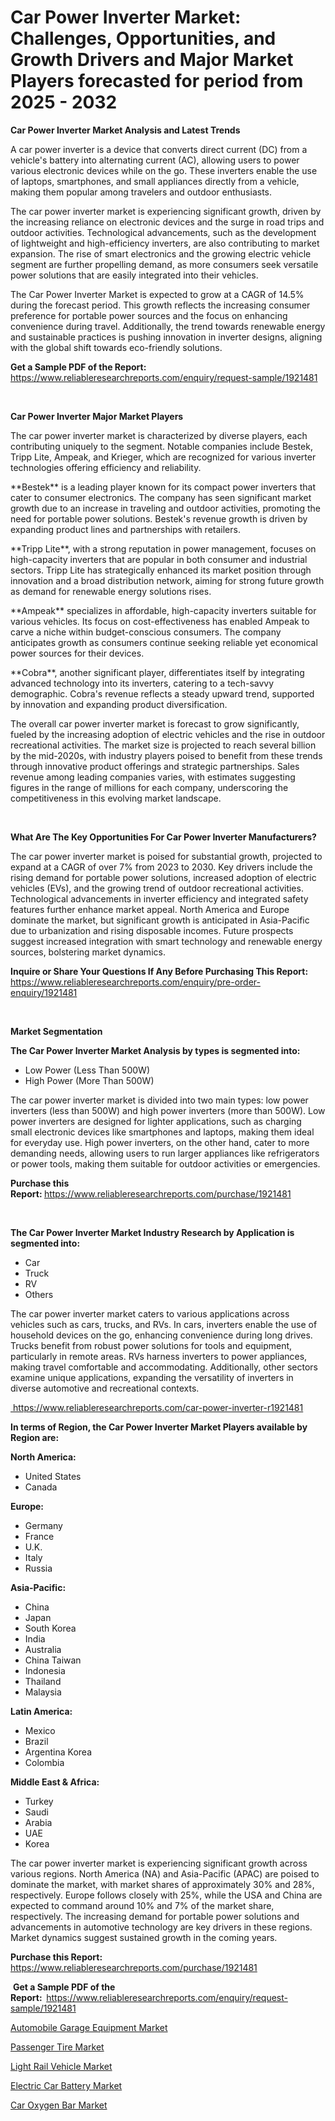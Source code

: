<p><h1>Car Power Inverter Market: Challenges, Opportunities, and Growth Drivers and Major Market Players forecasted for period from 2025 - 2032</h1></p><p><strong>Car Power Inverter Market Analysis and Latest Trends</strong></p>
<p><p>A car power inverter is a device that converts direct current (DC) from a vehicle's battery into alternating current (AC), allowing users to power various electronic devices while on the go. These inverters enable the use of laptops, smartphones, and small appliances directly from a vehicle, making them popular among travelers and outdoor enthusiasts.</p><p>The car power inverter market is experiencing significant growth, driven by the increasing reliance on electronic devices and the surge in road trips and outdoor activities. Technological advancements, such as the development of lightweight and high-efficiency inverters, are also contributing to market expansion. The rise of smart electronics and the growing electric vehicle segment are further propelling demand, as more consumers seek versatile power solutions that are easily integrated into their vehicles.</p><p>The Car Power Inverter Market is expected to grow at a CAGR of 14.5% during the forecast period. This growth reflects the increasing consumer preference for portable power sources and the focus on enhancing convenience during travel. Additionally, the trend towards renewable energy and sustainable practices is pushing innovation in inverter designs, aligning with the global shift towards eco-friendly solutions.</p></p>
<p><strong>Get a Sample PDF of the Report:&nbsp;</strong> <a href="https://www.reliableresearchreports.com/enquiry/request-sample/1921481?utm_campaign=31&utm_medium=2&utm_source=Github&utm_content=ia&utm_term=30032025&utm_id=car-power-inverter">https://www.reliableresearchreports.com/enquiry/request-sample/1921481</a></p>
<p>&nbsp;</p>
<p><strong>Car Power Inverter Major Market Players</strong></p>
<p><p>The car power inverter market is characterized by diverse players, each contributing uniquely to the segment. Notable companies include Bestek, Tripp Lite, Ampeak, and Krieger, which are recognized for various inverter technologies offering efficiency and reliability.</p><p>**Bestek** is a leading player known for its compact power inverters that cater to consumer electronics. The company has seen significant market growth due to an increase in traveling and outdoor activities, promoting the need for portable power solutions. Bestek's revenue growth is driven by expanding product lines and partnerships with retailers.</p><p>**Tripp Lite**, with a strong reputation in power management, focuses on high-capacity inverters that are popular in both consumer and industrial sectors. Tripp Lite has strategically enhanced its market position through innovation and a broad distribution network, aiming for strong future growth as demand for renewable energy solutions rises.</p><p>**Ampeak** specializes in affordable, high-capacity inverters suitable for various vehicles. Its focus on cost-effectiveness has enabled Ampeak to carve a niche within budget-conscious consumers. The company anticipates growth as consumers continue seeking reliable yet economical power sources for their devices.</p><p>**Cobra**, another significant player, differentiates itself by integrating advanced technology into its inverters, catering to a tech-savvy demographic. Cobra's revenue reflects a steady upward trend, supported by innovation and expanding product diversification.</p><p>The overall car power inverter market is forecast to grow significantly, fueled by the increasing adoption of electric vehicles and the rise in outdoor recreational activities. The market size is projected to reach several billion by the mid-2020s, with industry players poised to benefit from these trends through innovative product offerings and strategic partnerships. Sales revenue among leading companies varies, with estimates suggesting figures in the range of millions for each company, underscoring the competitiveness in this evolving market landscape.</p></p>
<p>&nbsp;</p>
<p><strong>What Are The Key Opportunities For Car Power Inverter Manufacturers?</strong></p>
<p><p>The car power inverter market is poised for substantial growth, projected to expand at a CAGR of over 7% from 2023 to 2030. Key drivers include the rising demand for portable power solutions, increased adoption of electric vehicles (EVs), and the growing trend of outdoor recreational activities. Technological advancements in inverter efficiency and integrated safety features further enhance market appeal. North America and Europe dominate the market, but significant growth is anticipated in Asia-Pacific due to urbanization and rising disposable incomes. Future prospects suggest increased integration with smart technology and renewable energy sources, bolstering market dynamics.</p></p>
<p><strong>Inquire or Share Your Questions If Any Before Purchasing This Report:</strong> <a href="https://www.reliableresearchreports.com/enquiry/pre-order-enquiry/1921481?utm_campaign=31&utm_medium=2&utm_source=Github&utm_content=ia&utm_term=30032025&utm_id=car-power-inverter">https://www.reliableresearchreports.com/enquiry/pre-order-enquiry/1921481</a></p>
<p>&nbsp;</p>
<p><strong>Market Segmentation</strong></p>
<p><strong>The Car Power Inverter Market Analysis by types is segmented into:</strong></p>
<p><ul><li>Low Power (Less Than 500W)</li><li>High Power (More Than 500W)</li></ul></p>
<p><p>The car power inverter market is divided into two main types: low power inverters (less than 500W) and high power inverters (more than 500W). Low power inverters are designed for lighter applications, such as charging small electronic devices like smartphones and laptops, making them ideal for everyday use. High power inverters, on the other hand, cater to more demanding needs, allowing users to run larger appliances like refrigerators or power tools, making them suitable for outdoor activities or emergencies.</p></p>
<p><strong>Purchase this Report:&nbsp;</strong><a href="https://www.reliableresearchreports.com/purchase/1921481?utm_campaign=31&utm_medium=2&utm_source=Github&utm_content=ia&utm_term=30032025&utm_id=car-power-inverter">https://www.reliableresearchreports.com/purchase/1921481</a></p>
<p>&nbsp;</p>
<p><strong>The Car Power Inverter Market Industry Research by Application is segmented into:</strong></p>
<p><ul><li>Car</li><li>Truck</li><li>RV</li><li>Others</li></ul></p>
<p><p>The car power inverter market caters to various applications across vehicles such as cars, trucks, and RVs. In cars, inverters enable the use of household devices on the go, enhancing convenience during long drives. Trucks benefit from robust power solutions for tools and equipment, particularly in remote areas. RVs harness inverters to power appliances, making travel comfortable and accommodating. Additionally, other sectors examine unique applications, expanding the versatility of inverters in diverse automotive and recreational contexts.</p></p>
<p><a href="https://www.reliableresearchreports.com/car-power-inverter-r1921481?utm_campaign=31&utm_medium=2&utm_source=Github&utm_content=ia&utm_term=30032025&utm_id=car-power-inverter">&nbsp;https://www.reliableresearchreports.com/car-power-inverter-r1921481</a></p>
<p><strong>In terms of Region, the Car Power Inverter Market Players available by Region are:</strong></p>
<p>
    <p> <strong> North America: </strong>
        <ul>
            <li>United States</li>
            <li>Canada</li>
        </ul>
        </p> 
    <p> <strong> Europe: </strong>
        <ul>
            <li>Germany</li>
            <li>France</li>
            <li>U.K.</li>
            <li>Italy</li>
            <li>Russia</li>
        </ul>
        </p> 
    <p> <strong> Asia-Pacific: </strong>
        <ul>
            <li>China</li>
            <li>Japan</li>
            <li>South Korea</li>
            <li>India</li>
            <li>Australia</li>
            <li>China Taiwan</li>
            <li>Indonesia</li>
            <li>Thailand</li>
            <li>Malaysia</li>
        </ul>
        </p> 
    <p> <strong> Latin America: </strong>
        <ul>
            <li>Mexico</li>
            <li>Brazil</li>
            <li>Argentina Korea</li>
            <li>Colombia</li>
        </ul>
        </p> 
    <p> <strong> Middle East & Africa: </strong>
        <ul>
            <li>Turkey</li>
            <li>Saudi</li>
            <li>Arabia</li>
            <li>UAE</li>
            <li>Korea</li>
        </ul>
    </p>
    </p>
<p><p>The car power inverter market is experiencing significant growth across various regions. North America (NA) and Asia-Pacific (APAC) are poised to dominate the market, with market shares of approximately 30% and 28%, respectively. Europe follows closely with 25%, while the USA and China are expected to command around 10% and 7% of the market share, respectively. The increasing demand for portable power solutions and advancements in automotive technology are key drivers in these regions. Market dynamics suggest sustained growth in the coming years.</p></p>
<p><strong>Purchase this Report: </strong><a href="https://www.reliableresearchreports.com/purchase/1921481?utm_campaign=31&utm_medium=2&utm_source=Github&utm_content=ia&utm_term=30032025&utm_id=car-power-inverter">https://www.reliableresearchreports.com/purchase/1921481</a></p>
<p>&nbsp;<strong>Get a Sample PDF of the Report:&nbsp;&nbsp;</strong><a href="https://www.reliableresearchreports.com/enquiry/request-sample/1921481?utm_campaign=31&utm_medium=2&utm_source=Github&utm_content=ia&utm_term=30032025&utm_id=car-power-inverter">https://www.reliableresearchreports.com/enquiry/request-sample/1921481</a></p>
<p><strong></strong></p>
<p><p><a href="https://github.com/jensanohishi/Market-Research-Report-List-1/blob/main/automobile-garage-equipment-market.md?utm_campaign=31&utm_medium=2&utm_source=Github&utm_content=ia&utm_term=30032025&utm_id=car-power-inverter">Automobile Garage Equipment Market</a></p><p><a href="https://github.com/boonegoicks7/Market-Research-Report-List-1/blob/main/passenger-tire-market.md?utm_campaign=31&utm_medium=2&utm_source=Github&utm_content=ia&utm_term=30032025&utm_id=car-power-inverter">Passenger Tire Market</a></p><p><a href="https://github.com/kavechoxo/Market-Research-Report-List-1/blob/main/light-rail-vehicle-market.md?utm_campaign=31&utm_medium=2&utm_source=Github&utm_content=ia&utm_term=30032025&utm_id=car-power-inverter">Light Rail Vehicle Market</a></p><p><a href="https://github.com/qianyateina/Market-Research-Report-List-1/blob/main/electric-car-battery-market.md?utm_campaign=31&utm_medium=2&utm_source=Github&utm_content=ia&utm_term=30032025&utm_id=car-power-inverter">Electric Car Battery Market</a></p><p><a href="https://github.com/gavalegeyndt26/Market-Research-Report-List-1/blob/main/car-oxygen-bar-market.md?utm_campaign=31&utm_medium=2&utm_source=Github&utm_content=ia&utm_term=30032025&utm_id=car-power-inverter">Car Oxygen Bar Market</a></p></p>